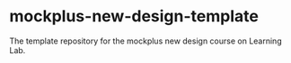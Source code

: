 # mockplus-new-design-template
The template repository for the mockplus new design course on Learning Lab.
